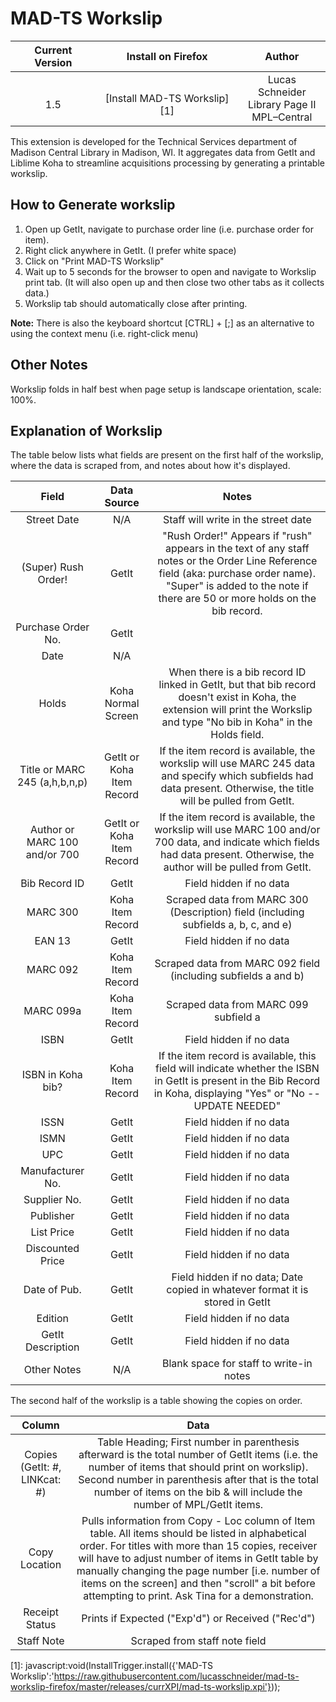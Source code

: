 # MAD-TS Workslip

| Current Version | Install on Firefox | Author |
| :-------------: | :----------------: | :----: |
| <br>1.5         | <br>[Install MAD-TS Workslip][1] | Lucas Schneider<br>Library Page II<br>MPL–Central |

This extension is developed for the Technical Services department of Madison Central Library in Madison, WI. It aggregates data from GetIt and Liblime Koha to streamline acquisitions processing by generating a printable workslip.

## How to Generate workslip
1. Open up GetIt, navigate to purchase order line (i.e. purchase order for item).
2. Right click anywhere in GetIt. (I prefer white space)
3. Click on "Print MAD-TS Workslip"
4. Wait up to 5 seconds for the browser to open and navigate to Workslip print tab. (It will also open up and then close two other tabs as it collects data.)
5. Workslip tab should automatically close after printing.

**Note:** There is also the keyboard shortcut [CTRL] + [;] as an alternative to using the context menu (i.e. right-click menu)

## Other Notes
Workslip folds in half best when page setup is landscape orientation, scale: 100%.

## Explanation of Workslip
The table below lists what fields are present on the first half of the workslip, where the data is scraped from, and notes about how it's displayed.

| Field | Data Source | Notes |
| :---: | :---------: | :---: |
| Street Date | N/A | Staff will write in the street date |
| (Super) Rush Order! | GetIt | "Rush Order!" Appears if "rush" appears in the text of any staff notes or the Order Line Reference field (aka: purchase order name). "Super" is added to the note if there are 50 or more holds on the bib record. |
| Purchase Order No. | GetIt |  |
| Date | N/A |  |
| Holds | Koha Normal Screen | When there is a bib record ID linked in GetIt, but that bib record doesn't exist in Koha, the extension will print the Workslip and type "No bib in Koha" in the Holds field. |
| Title or MARC 245 (a,h,b,n,p) | GetIt or Koha Item Record | If the item record is available, the workslip will use MARC 245 data and specify which subfields had data present. Otherwise, the title will be pulled from GetIt. |
| Author or MARC 100 and/or 700 | GetIt or Koha Item Record  | If the item record is available, the workslip will use MARC 100 and/or 700 data, and indicate which fields had data present. Otherwise, the author will be pulled from GetIt. |
| Bib Record ID | GetIt | Field hidden if no data |
| MARC 300 | Koha Item Record | Scraped data from MARC 300 (Description) field (including subfields a, b, c, and e) |
| EAN 13 | GetIt | Field hidden if no data |
| MARC 092 | Koha Item Record  | Scraped data from MARC 092 field (including subfields a and b) |
| MARC 099a | Koha Item Record  | Scraped data from MARC 099 subfield a |
| ISBN | GetIt | Field hidden if no data |
| ISBN in Koha bib? | Koha Item Record | If the item record is available, this field will indicate whether the ISBN in GetIt is present in the Bib Record in Koha, displaying "Yes" or "No -- UPDATE NEEDED" |
| ISSN | GetIt | Field hidden if no data |
| ISMN | GetIt | Field hidden if no data |
| UPC | GetIt | Field hidden if no data |
| Manufacturer No. | GetIt | Field hidden if no data |
| Supplier No. | GetIt | Field hidden if no data |
| Publisher | GetIt | Field hidden if no data |
| List Price | GetIt | Field hidden if no data |
| Discounted Price | GetIt | Field hidden if no data |
| Date of Pub. | GetIt | Field hidden if no data; Date copied in whatever format it is stored in GetIt |
| Edition | GetIt | Field hidden if no data |
| GetIt Description | GetIt | Field hidden if no data |
| Other Notes | N/A | Blank space for staff to write-in notes |

The second half of the workslip is a table showing the copies on order.

| Column | Data |
| :----: | :--: |
| Copies (GetIt: #, LINKcat: #) | Table Heading; First number in parenthesis afterward is the total number of GetIt items (i.e. the number of items that should print on workslip). Second number in parenthesis after that is the total number of items on the bib & will include the number of MPL/GetIt items. |
| Copy Location |  Pulls information from Copy - Loc column of Item table. All items should be listed in alphabetical order. For titles with more than 15 copies, receiver will have to adjust number of items in GetIt table by manually changing the page number [i.e. number of items on the screen] and then "scroll" a bit before attempting to print. Ask Tina for a demonstration. |
| Receipt Status | Prints if Expected ("Exp'd") or Received ("Rec'd") |
| Staff Note | Scraped from staff note field |

  [1]: javascript:void(InstallTrigger.install({'MAD-TS Workslip':'https://raw.githubusercontent.com/lucasschneider/mad-ts-workslip-firefox/master/releases/currXPI/mad-ts-workslip.xpi'}));
